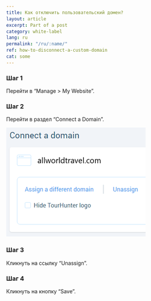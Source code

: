 ```yaml
---
title: Как отключить пользовательский домен?
layout: article
excerpt: Part of a post
category: white-label
lang: ru
permalink: "/ru/:name/"
ref: how-to-disconnect-a-custom-domain
cat: some
---
```


### **Шаг 1**

Перейти в “Manage > My Website”.

### **Шаг 2**

Перейти в раздел “Connect a Domain”.

![How_to_disconnect_a_custom_domain1](/assets/images/how_to_disconnect_a_custom_domain1.png)

### **Шаг 3**

Кликнуть на ссылку “Unassign”.

### **Шаг 4**

Кликнуть на кнопку “Save”.

